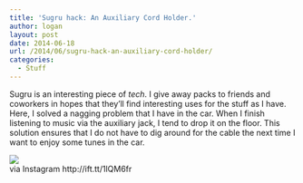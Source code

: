 ```yaml
---
title: 'Sugru hack: An Auxiliary Cord Holder.'
author: logan
layout: post
date: 2014-06-18
url: /2014/06/sugru-hack-an-auxiliary-cord-holder/
categories:
  - Stuff
---
```

Sugru is an interesting piece of _tech_. I give away packs to friends and coworkers in hopes that they&#8217;ll find interesting uses for the stuff as I have. Here, I solved a nagging problem that I have in the car. When I finish listening to music via the auxiliary jack, I tend to drop it on the floor. This solution ensures that I do not have to dig around for the cable the next time I want to enjoy some tunes in the car.

<div>
  <img src='http://scontent-b.cdninstagram.com/hphotos-xfp1/t51.2885-15/10358257_287678714738699_1013438920_n.jpg' style='max-width:100%;' /><br /> 
  
  <div>
    via Instagram http://ift.tt/1lQM6fr
  </div>
</div>